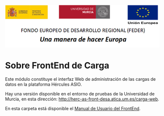 ![](../Docs/media/CabeceraDocumentosMD.png)

# Sobre FrontEnd de Carga

Este módulo constituye el interfaz Web de administración de las cargas de datos en la plataforma Hércules ASIO.

Hay una versión disponible en el entorno de pruebas de la Universidad de Murcia, en esta dirección: http://herc-as-front-desa.atica.um.es/carga-web.

En esta carpeta está disponible el [Manual de Usuario del FrontEnd](https://github.com/HerculesCRUE/GnossDeustoBackend/blob/master/FrontEndCarga/Manual%20de%20usuario.md).
